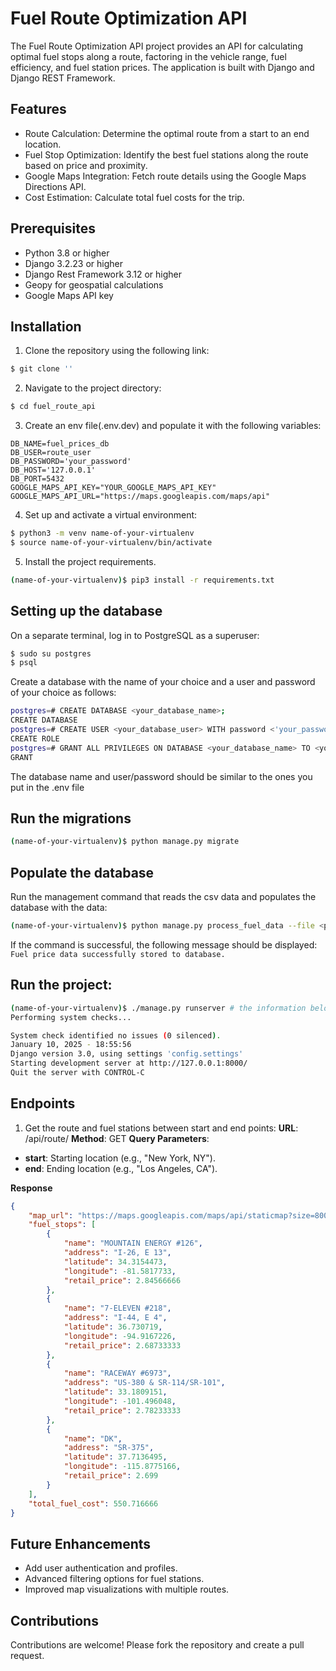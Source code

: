 # Fuel Route Optimization API

The Fuel Route Optimization API project provides an API for calculating optimal fuel stops along a route, factoring in the vehicle range, fuel efficiency, and fuel station prices. The application is built with Django and Django REST Framework.

## Features

- Route Calculation: Determine the optimal route from a start to an end location.
- Fuel Stop Optimization: Identify the best fuel stations along the route based on price and proximity.
- Google Maps Integration: Fetch route details using the Google Maps Directions API.
- Cost Estimation: Calculate total fuel costs for the trip.

## Prerequisites
- Python 3.8 or higher
- Django 3.2.23 or higher
- Django Rest Framework 3.12 or higher
- Geopy for geospatial calculations
- Google Maps API key

## Installation
1. Clone the repository using the following link:
```bash
$ git clone ''
```

2. Navigate to the project directory:
```bash
$ cd fuel_route_api
```

3. Create an env file(.env.dev) and populate it with the following variables:
```text
DB_NAME=fuel_prices_db
DB_USER=route_user
DB_PASSWORD='your_password'
DB_HOST='127.0.0.1'
DB_PORT=5432
GOOGLE_MAPS_API_KEY="YOUR_GOOGLE_MAPS_API_KEY"
GOOGLE_MAPS_API_URL="https://maps.googleapis.com/maps/api"
```

4. Set up and activate a virtual environment:
```bash
$ python3 -m venv name-of-your-virtualenv
$ source name-of-your-virtualenv/bin/activate
```

5. Install the project requirements.
```bash
(name-of-your-virtualenv)$ pip3 install -r requirements.txt
```

## Setting up the database
On a separate terminal, log in to PostgreSQL as a superuser:

```bash
$ sudo su postgres
$ psql
```
Create a database with the name of your choice and a user and password of your choice as follows:

```bash
postgres=# CREATE DATABASE <your_database_name>;
CREATE DATABASE
postgres=# CREATE USER <your_database_user> WITH password <'your_password'>;
CREATE ROLE
postgres=# GRANT ALL PRIVILEGES ON DATABASE <your_database_name> TO <your_database_user>;
GRANT
```
The database name and user/password should be similar to the ones you put in the .env file

## Run the migrations
```bash
(name-of-your-virtualenv)$ python manage.py migrate
```

## Populate the database
Run the management command that reads the csv data and populates the database with the data:

```bash
(name-of-your-virtualenv)$ python manage.py process_fuel_data --file <path_to_the_csv_file>
```
If the command is successful, the following message should be displayed:
```Fuel price data successfully stored to database.```

## Run the project:

```bash
(name-of-your-virtualenv)$ ./manage.py runserver # the information below will be displayed if everything is okay
Performing system checks...

System check identified no issues (0 silenced).
January 10, 2025 - 18:55:56
Django version 3.0, using settings 'config.settings'
Starting development server at http://127.0.0.1:8000/
Quit the server with CONTROL-C
```

## Endpoints
1. Get the route and fuel stations between start and end points:
**URL**: /api/route/
**Method**: GET
**Query Parameters**:
- **start**: Starting location (e.g., "New York, NY").
- **end**: Ending location (e.g., "Los Angeles, CA").

**Response**
```json
{
    "map_url": "https://maps.googleapis.com/maps/api/staticmap?size=800x600&path=color:0x0000ff|weight:5|40.7126819,-74.006577|40.7130581,-74.0072272|40.7152204,-74.0132218|40.7422013,-74.0087341|40.7522421,-74.0008627|40.7522049,-73.99937609999999|40.7545404,-73.9979209|40.7631296,-74.0094858|40.7766538,-74.0427174|40.833793,-74.14692409999999|40.87053239999999,-74.1884079|40.8953865,-74.2481273|40.89779679999999,-74.2514054|40.9816374,-75.1372741|41.1108836,-80.8290634|41.5917597,-87.2285836|41.5847613,-87.2351521|41.5675447,-87.3306248|41.5782434,-87.6705562|41.5798822,-87.6764425|41.4403399,-90.3215232|41.5975348,-90.6757358|41.5968753,-93.77722829999999|41.0358373,-102.1373714|41.0249913,-102.1586647|39.7883368,-105.0682129|39.7158153,-105.3887555|38.5796738,-112.5991174|34.2354499,-117.4239505|34.1424968,-117.4888521|34.1203112,-117.8373983|34.1329381,-117.9518612|34.1328453,-117.9587569|34.0364539,-118.0242049|34.0285341,-118.2092341|34.0539306,-118.2347763|34.0540954,-118.2360698|34.054502,-118.2377974|34.0564958,-118.2411657|34.0549145,-118.2426725&markers=label:1|34.3154473,-81.5817733|label:2|36.730719,-94.9167226|label:3|33.1809151,-101.496048|label:4|37.7136495,-115.8775166&key=",
    "fuel_stops": [
        {
            "name": "MOUNTAIN ENERGY #126",
            "address": "I-26, E 13",
            "latitude": 34.3154473,
            "longitude": -81.5817733,
            "retail_price": 2.84566666
        },
        {
            "name": "7-ELEVEN #218",
            "address": "I-44, E 4",
            "latitude": 36.730719,
            "longitude": -94.9167226,
            "retail_price": 2.68733333
        },
        {
            "name": "RACEWAY #6973",
            "address": "US-380 & SR-114/SR-101",
            "latitude": 33.1809151,
            "longitude": -101.496048,
            "retail_price": 2.78233333
        },
        {
            "name": "DK",
            "address": "SR-375",
            "latitude": 37.7136495,
            "longitude": -115.8775166,
            "retail_price": 2.699
        }
    ],
    "total_fuel_cost": 550.716666
}
```

## Future Enhancements
- Add user authentication and profiles.
- Advanced filtering options for fuel stations.
- Improved map visualizations with multiple routes.

## Contributions
Contributions are welcome! Please fork the repository and create a pull request.
